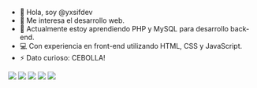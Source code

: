 - 👋 Hola, soy @yxsifdev
- 👀 Me interesa el desarrollo web.
- 🌱 Actualmente estoy aprendiendo PHP y MySQL para desarrollo back-end.
- 💻 Con experiencia en front-end utilizando HTML, CSS y JavaScript.
- ⚡ Dato curioso: CEBOLLA!

[![](https://raw.githubusercontent.com/yxsifdev/profile-summary-cards/master/profile-summary-card-output/vue/0-profile-details.svg)](https://github.com/yxsifdev)
[![](https://raw.githubusercontent.com/yxsifdev/profile-summary-cards/master/profile-summary-card-output/vue/1-repos-per-language.svg)](https://github.com/yxsifdev) [![](https://raw.githubusercontent.com/yxsifdev/profile-summary-cards/master/profile-summary-card-output/vue/2-most-commit-language.svg)](https://github.com/yxsifdev)
[![](https://raw.githubusercontent.com/yxsifdev/profile-summary-cards/master/profile-summary-card-output/vue/3-stats.svg)](https://github.com/yxsifdev) [![](https://raw.githubusercontent.com/yxsifdev/profile-summary-cards/master/profile-summary-card-output/vue/4-productive-time.svg)](https://github.com/yxsifdev)

<!---
yxsifdev/yxsifdev is a ✨ special ✨ repository because its `README.md` (this file) appears on your GitHub profile.
You can click the Preview link to take a look at your changes.
--->
